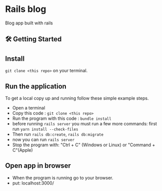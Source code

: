 # Rails blog
Blog app built with rails

## 🛠 Getting Started
## Install
```git clone <this repo>``` on your terminal.

## Run the application
To get a local copy up and running follow these simple example steps.

- Open a terminal
- Copy this code : ```git clone <this repo>```
- Run the program with this code : ```bundle install```
- before running ```rails server``` you must run a few more commands: first run ```yarn install --check-files```
- Then run ```rails db:create```, ```rails db:migrate```
- now you can run ```rails server```
- Stop the program with: "Ctrl + C" (Windows or Linux) or "Command + C"(Apple)

## Open app in browser

- When the program is running go to your browser.
- put: localhost:3000/
